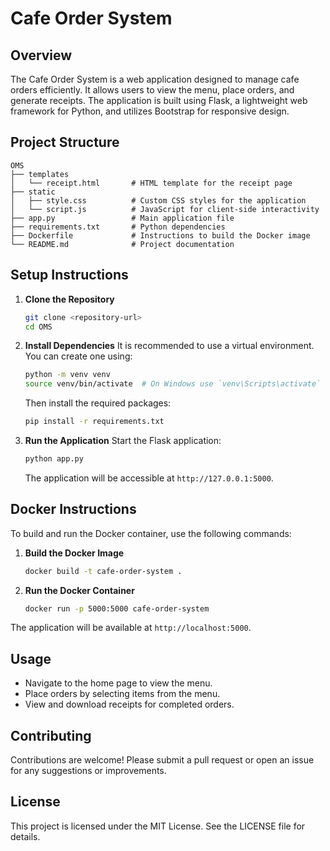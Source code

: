 # Cafe Order System

## Overview
The Cafe Order System is a web application designed to manage cafe orders efficiently. It allows users to view the menu, place orders, and generate receipts. The application is built using Flask, a lightweight web framework for Python, and utilizes Bootstrap for responsive design.

## Project Structure
```
OMS
├── templates
│   └── receipt.html       # HTML template for the receipt page
├── static
│   ├── style.css          # Custom CSS styles for the application
│   └── script.js          # JavaScript for client-side interactivity
├── app.py                 # Main application file
├── requirements.txt       # Python dependencies
├── Dockerfile             # Instructions to build the Docker image
└── README.md              # Project documentation
```

## Setup Instructions

1. **Clone the Repository**
   ```bash
   git clone <repository-url>
   cd OMS
   ```

2. **Install Dependencies**
   It is recommended to use a virtual environment. You can create one using:
   ```bash
   python -m venv venv
   source venv/bin/activate  # On Windows use `venv\Scripts\activate`
   ```
   Then install the required packages:
   ```bash
   pip install -r requirements.txt
   ```

3. **Run the Application**
   Start the Flask application:
   ```bash
   python app.py
   ```
   The application will be accessible at `http://127.0.0.1:5000`.

## Docker Instructions

To build and run the Docker container, use the following commands:

1. **Build the Docker Image**
   ```bash
   docker build -t cafe-order-system .
   ```

2. **Run the Docker Container**
   ```bash
   docker run -p 5000:5000 cafe-order-system
   ```

The application will be available at `http://localhost:5000`.

## Usage
- Navigate to the home page to view the menu.
- Place orders by selecting items from the menu.
- View and download receipts for completed orders.

## Contributing
Contributions are welcome! Please submit a pull request or open an issue for any suggestions or improvements.

## License
This project is licensed under the MIT License. See the LICENSE file for details.